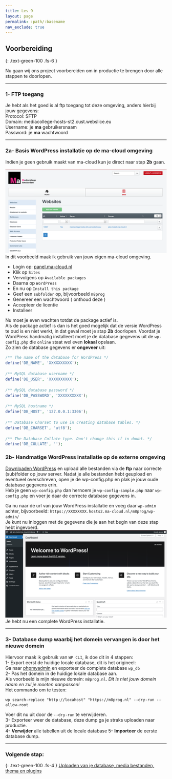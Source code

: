 ```yaml
---
title: Les 9
layout: page
permalink: :path/:basename
nav_exclude: true
---
```


## Voorbereiding
{: .text-green-100 .fs-6 }

Nu gaan wij ons project voorbereiden om in productie te brengen door alle stappen te doorlopen.  

---
### 1- FTP toegang
Je hebt als het goed is al ftp toegang tot deze omgeving, anders hierbij jouw gegevens:  
Protocol: SFTP  
Domain: mediacollege-hosts-st2.cust.webslice.eu  
Username: je **ma** gebruikersnaam  
Password: je **ma** wachtwoord  

---
### 2a- Basis WordPress installatie op de ma-cloud omgeving
Indien je geen gebruik maakt van ma-cloud kun je direct naar stap **2b** gaan.  

![ma-cloud.png](images%2Fma-cloud.png)
In dit voorbeeld maak ik gebruik van jouw eigen ma-cloud omgeving.
- Login op: [panel.ma-cloud.nl](https://panel.ma-cloud.nl/ispconfig/)
- Klik op `Sites`
- Vervolgens op `Available packages`
- Daarna op `WordPress`
- En nu op `Install this package`
- Geef een `subfolder` op, bijvoorbeeld `m8prog`
- Genereer een wachtwoord ( onthoud deze )
- Accepteer de licentie
- Installeer

Nu moet je even wachten totdat de package actief is.  
Als de package actief is dan is het goed mogelijk dat de versie WordPress te oud is en niet werkt, in dat geval moet je stap **2b** doorlopen.
Voordat je WordPress handmatig installeert moet je de database gegevens uit de `wp-config.php` die `online` staat wel even **lokaal** opslaan.  
Zo zien de database gegevens er **ongeveer** uit:
```php
/** The name of the database for WordPress */
define('DB_NAME', 'XXXXXXXXXX');

/** MySQL database username */
define('DB_USER', 'XXXXXXXXXX');

/** MySQL database password */
define('DB_PASSWORD', 'XXXXXXXXXX');

/** MySQL hostname */
define('DB_HOST', '127.0.0.1:3306');

/** Database Charset to use in creating database tables. */
define('DB_CHARSET', 'utf8');

/** The Database Collate type. Don't change this if in doubt. */
define('DB_COLLATE', '');
```

### 2b- Handmatige WordPress installatie op de externe omgeving
[Downloaden WordPress](https://nl.wordpress.org/download/) en upload alle bestanden via de **ftp** naar correcte (sub)folder op jouw server.
Nadat je alle bestanden hebt geupload en eventueel overschreven, open je de wp-config.php en plak je jouw oude database gegevens erin.  
Heb je geen `wp-config.php` dan hernoem je `wp-config-sample.php` naar `wp-config.php` en voer je daar de correcte database gegevens in.  

Ga nu naar de url van jouw WordPress installatie en voeg daar `wp-admin` achter, bijvoorbeeld: `https://XXXXXXXX.hosts2.ma-cloud.nl/m8prog/wp-admin/`  
Je kunt nu inloggen met de gegevens die je aan het begin van deze stap hebt ingevoerd.  
![wp-install.png](images%2Fwp-install.png)  
Je hebt nu een complete WordPress installatie.  

---
### 3- Database dump waarbij het domein vervangen is door het nieuwe domein
Hiervoor maak ik gebruik van `WP CLI`, ik doe dit in 4 stappen:  
1- Export eerst de huidige locale database, dit is het origineel:  
Ga naar [phpmyadmin](http://localhost:1089) en exporteer de complete database `wp_db`  
2- Pas het domein in de huidige lokale database aan.  
Als voorbeeld is mijn nieuwe domein: `m8prog.nl`. _Dit is niet jouw domein naam en zul je moeten aanpassen!_  
Het commando om te testen:  
```shell
wp search-replace "http://locahost" "https://m8prog.nl" --dry-run --allow-root
```
Voer dit nu uit door de `--dry-run` te verwijderen.  
3- Exporteer weer de database, deze dump ga je straks uploaden naar productie.  
4- **Verwijder** alle tabellen uit de locale database
5- **Importeer** de eerste database dump.

---
### Volgende stap:
{: .text-green-100 .fs-4 }
[Uploaden van je database, media bestanden, thema en plugins](upload)
